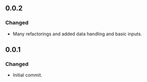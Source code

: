 
## 0.0.2
### Changed
 - Many refactorings and added data handling and basic inputs.

## 0.0.1
### Changed
 - Initial commit.